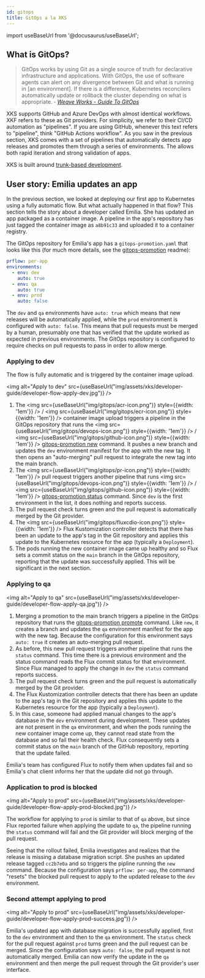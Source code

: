 ```yaml
---
id: gitops
title: GitOps a la XKS
---
```


import useBaseUrl from '@docusaurus/useBaseUrl';

## What is GitOps?

> GitOps works by using Git as a single source of truth for declarative infrastructure and applications. With GitOps, the use of software agents can alert on any divergence between Git and what is running in [an environment]. If there is a difference, Kubernetes reconcilers automatically update or rollback the cluster depending on what is appropriate. &dash; _[Weave Works - Guide To GitOps](https://www.weave.works/technologies/gitops/)_

XKS supports GitHub and Azure DevOps with almost identical workflows. XKF refers to these as Git providers. For simplicity, we refer to their CI/CD automation as "pipelines". If you are using GitHub, whenever this text refers to "pipeline", think "GitHub Actions workflow". As you saw in the previous section, XKS comes with a set of pipelines that automatically detects app releases and promotes them through a series of environments. The allows both rapid iteration and strong validation of apps.

XKS is built around [trunk-based development](https://trunkbaseddevelopment.com/).

## User story: Emilia updates an app

In the previous section, we looked at deploying our first app to Kubernetes using a fully automatic flow. But what actually happened in that flow? This section tells the story about a developer called Emilia. She has updated an app packaged as a container image. A pipeline in the app's repository has just tagged the container image as `a8b91c33` and uploaded it to a container registry.

The GitOps repository for Emilia's app has a `gitops-promotion.yaml` that looks like this (for much more details, see the [gitops-promotion](https://github.com/XenitAB/gitops-promotion) readme):

```yaml
prflow: per-app
environments:
  - env: dev
    auto: true
  - env: qa
    auto: true
  - env: prod
    auto: false
```

The `dev` and `qa` environments have `auto: true` which means that new releases will be automatically applied, while the `prod` environment is configured with `auto: false`. This means that pull requests must be merged by a human, presumably one that has verified that the update worked as expected in previous environments. The GitOps repository is configured to require checks on pull requests to pass in order to allow merge.

### Applying to dev

The flow is fully automatic and is triggered by the container image upload.

<img alt="Apply to dev" src={useBaseUrl("img/assets/xks/developer-guide/developer-flow-apply-dev.jpg")} />

1. The <img src={useBaseUrl("img/gitops/acr-icon.png")} style={{width: '1em'}} /> / <img src={useBaseUrl("img/gitops/ecr-icon.png")} style={{width: '1em'}} /> container image upload triggers a pipeline in the GitOps repository that runs the <img src={useBaseUrl("img/gitops/devops-icon.png")} style={{width: '1em'}} /> / <img src={useBaseUrl("img/gitops/github-icon.png")} style={{width: '1em'}} /> [gitops-promotion new](https://github.com/XenitAB/gitops-promotion#gitops-promotion-new) command. It pushes a new branch and updates the `dev` environment manifest for the app with the new tag. It then opens an "auto-merging" pull request to integrate the new tag into the main branch.
1. The <img src={useBaseUrl("img/gitops/pr-icon.png")} style={{width: '1em'}} /> pull request triggers another pipeline that runs <img src={useBaseUrl("img/gitops/devops-icon.png")} style={{width: '1em'}} /> / <img src={useBaseUrl("img/gitops/github-icon.png")} style={{width: '1em'}} /> [gitops-promotion status](https://github.com/XenitAB/gitops-promotion#gitops-promotion-new) command. Since `dev` is the first environment in the list, it does nothing and reports success.
1. The pull request check turns green and the pull request is automatically merged by the Git provider.
1. The <img src={useBaseUrl("img/gitops/fluxcdio-icon.png")} style={{width: '1em'}} /> Flux Kustomization controller detects that there has been an update to the app's tag in the Git repository and applies this update to the Kubernetes resource for the app (typically a `Deployment`).
1. The pods running the new container image came up healthy and so Flux sets a commit status on the `main` branch in the GitOps repository, reporting that the update was successfully applied. This will be significant in the next section.

### Applying to qa

<img alt="Apply to qa" src={useBaseUrl("img/assets/xks/developer-guide/developer-flow-apply-qa.jpg")} />

1. Merging a promotion to the main branch triggers a pipeline in the GitOps repository that runs the [gitops-promotion promote](https://github.com/XenitAB/gitops-promotion#gitops-promotion-promote) command. Like `new`, it creates a branch and updates the `qa` environment manifest for the app with the new tag. Because the configuration for this environment says `auto: true` it creates an auto-merging pull request.
1. As before, this new pull request triggers another pipeline that runs the `status` command. This time there is a previous environment and the status command reads the Flux commit status for that environment. Since Flux managed to apply the change in `dev` the `status` command reports success.
1. The pull request check turns green and the pull request is automatically merged by the Git provider.
1. The Flux Kustomization controller detects that there has been an update to the app's tag in the Git repository and applies this update to the Kubernetes resource for the app (typically a `Deployment`).
1. In this case, someone had applied manual changes to the app's database in the `dev` environment during development. These updates are not present in the `qa` environment, and when the pods running the new container image come up, they cannot read state from the database and so fail their health check. Flux consequently sets a commit status on the `main` branch of the GitHub repository, reporting that the update failed.

Emilia's team has configured Flux to notify them when updates fail and so Emilia's chat client informs her that the update did not go through.

### Application to prod is blocked

<img alt="Apply to prod" src={useBaseUrl("img/assets/xks/developer-guide/developer-flow-apply-prod-blocked.jpg")} />

The workflow for applying to `prod` is similar to that of `qa` above, but since Flux reported failure when applying the update to `qa`, the pipeline running the `status` command will fail and the Git provider will block merging of the pull request.

Seeing that the rollout failed, Emilia investigates and realizes that the release is missing a database migration script. She pushes an updated release tagged `cc2b7e0a` and so triggers the pipline running the `new` command. Because the configuration says `prflow: per-app`, the command "resets" the blocked pull request to apply to the updated release to the `dev` environment.

### Second attempt applying to prod

<img alt="Apply to prod" src={useBaseUrl("img/assets/xks/developer-guide/developer-flow-apply-prod-success.jpg")} />

Emilia's updated app with database migration is successfully applied, first to the `dev` environment and then to the `qa` environment. The `status` check for the pull request against `prod` turns green and the pull request can be merged. Since the configuration says `auto: false`, the pull request is not automatically merged. Emilia can now verify the update in the `qa` environment and then merge the pull request through the Git provider's user interface.
